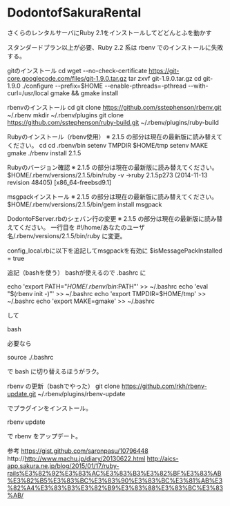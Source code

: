 # DodontofSakuraRental
さくらのレンタルサーバにRuby 2.1をインストールしてどどんとふを動かす

スタンダードプラン以上が必要、Ruby 2.2 系は rbenv でのインストールに失敗する。

gitのインストール
cd
wget --no-check-certificate https://git-core.googlecode.com/files/git-1.9.0.tar.gz
tar zxvf git-1.9.0.tar.gz
cd git-1.9.0
./configure --prefix=$HOME --enable-pthreads=-pthread --with-curl=/usr/local
gmake && gmake install

rbenvのインストール
cd
git clone https://github.com/sstephenson/rbenv.git ~/.rbenv
mkdir ~/.rbenv/plugins
git clone https://github.com/sstephenson/ruby-build.git ~/.rbenv/plugins/ruby-build

Rubyのインストール（rbenv使用）
※ 2.1.5 の部分は現在の最新版に読み替えてください。
cd
cd .rbenv/bin
setenv TMPDIR $HOME/tmp
setenv MAKE gmake
./rbenv install 2.1.5

Rubyのバージョン確認
※ 2.1.5 の部分は現在の最新版に読み替えてください。
$HOME/.rbenv/versions/2.1.5/bin/ruby -v
->ruby 2.1.5p273 (2014-11-13 revision 48405) [x86_64-freebsd9.1]

msgpackインストール
※ 2.1.5 の部分は現在の最新版に読み替えてください。
$HOME/.rbenv/versions/2.1.5/bin/gem install msgpack

DodontoFServer.rbのシェバン行の変更
※ 2.1.5 の部分は現在の最新版に読み替えてください。
一行目を
#!/home/あなたのユーザ名/.rbenv/versions/2.1.5/bin/ruby
に変更。

config_local.rbに以下を追記してmsgpackを有効に
$isMessagePackInstalled = true

追記（bashを使う）
bashが使えるので .bashrc に

echo 'export PATH="$HOME/.rbenv/bin:$PATH"' >> ~/.bashrc
echo 'eval "$(rbenv init -)"' >> ~/.bashrc
echo 'export TMPDIR=$HOME/tmp' >> ~/.bashrc
echo 'export MAKE=gmake' >> ~/.bashrc

して

bash

必要なら

source ./.bashrc

で bash に切り替えるほうがラク。

rbenv の更新（bashでやった）
git clone https://github.com/rkh/rbenv-update.git ~/.rbenv/plugins/rbenv-update

でプラグインをインストール。

rbenv update

で rbenv をアップデート。




参考
https://gist.github.com/saronpasu/10796448
http://http://www.machu.jp/diary/20130622.html
http://aics-app.sakura.ne.jp/blog/2015/01/17/ruby-rails%E3%82%92%E3%83%AC%E3%83%B3%E3%82%BF%E3%83%AB%E3%82%B5%E3%83%BC%E3%83%90%E3%83%BC%E3%81%AB%E3%82%A4%E3%83%B3%E3%82%B9%E3%83%88%E3%83%BC%E3%83%AB/

